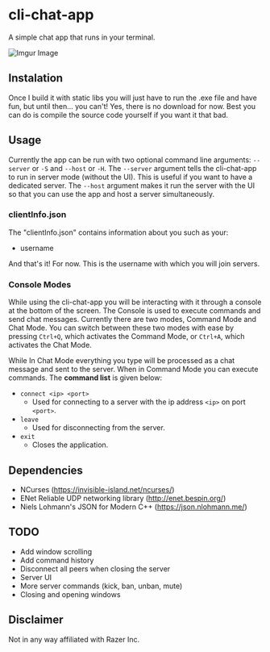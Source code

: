 # cli-chat-app

A simple chat app that runs in your terminal.

![Imgur Image](https://imgur.com/HPxQdCz.jpg)

## Instalation

Once I build it with static libs you will just have to run the .exe file and have fun, but until then... you can't! Yes, there is no download for now. Best you can do is compile the source code yourself if you want it that bad.

## Usage

Currently the app can be run with two optional command line arguments: `--server` or `-S` and `--host` or `-H`. The `--server` argument tells the cli-chat-app to run in server mode (without the UI). This is useful if you want to have a dedicated server. The `--host` argument makes it run the server with the UI so that you can use the app and host a server simultaneously.

### clientInfo.json

The "clientInfo.json" contains information about you such as your:

 - username

And that's it! For now. This is the username with which you will join servers.

### Console Modes

While using the cli-chat-app you will be interacting with it through a console at the bottom of the screen. The Console is used to execute commands and send chat messages. Currently there are two modes, Command Mode and Chat Mode. You can switch between these two modes with ease by pressing `Ctrl+Q`, which activates the Command Mode, or `Ctrl+A`, which activates the Chat Mode.

While In Chat Mode everything you type will be processed as a chat message and sent to the server. When in Command Mode you can execute commands. The **command list** is given below:

 - `connect <ip> <port>`
	 - Used for connecting to a server with the ip address `<ip>` on port `<port>`.
 - `leave`
	 - Used for disconnecting from the server.
 - `exit`
	 - Closes the application.

## Dependencies

- NCurses (https://invisible-island.net/ncurses/)
- ENet Reliable UDP networking library (http://enet.bespin.org/)
- Niels Lohmann's JSON for Modern C++ (https://json.nlohmann.me/)

## TODO

 - Add window scrolling
 - Add command history
 - Disconnect all peers when closing the server
 - Server UI
 - More server commands (kick, ban, unban, mute)
 - Closing and opening windows

## Disclaimer

Not in any way affiliated with Razer Inc.
